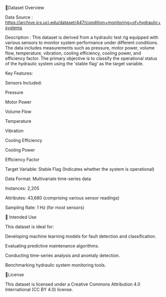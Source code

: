 📘Dataset Overview

Data Source : https://archive.ics.uci.edu/dataset/447/condition+monitoring+of+hydraulic+systems

Description : This dataset is derived from a hydraulic test rig equipped with various sensors to monitor system performance under different conditions. The data includes measurements such as pressure, motor power, volume flow, temperature, vibration, cooling efficiency, cooling power, and efficiency factor. The primary objective is to classify the operational status of the hydraulic system using the 'stable flag' as the target variable.


Key Features:

Sensors Included:

Pressure

Motor Power

Volume Flow

Temperature

Vibration

Cooling Efficiency

Cooling Power

Efficiency Factor

Target Variable: Stable Flag (Indicates whether the system is operational)

Data Format: Multivariate time-series data

Instances: 2,205

Attributes: 43,680 (comprising various sensor readings)

Sampling Rate: 1 Hz (for most sensors)




🧪 Intended Use

This dataset is ideal for:

Developing machine learning models for fault detection and classification.

Evaluating predictive maintenance algorithms.

Conducting time-series analysis and anomaly detection.

Benchmarking hydraulic system monitoring tools.



📄License

This dataset is licensed under a Creative Commons Attribution 4.0 International (CC BY 4.0) license.




